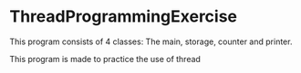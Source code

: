 # ThreadProgrammingExercise

This program consists of 4 classes: The main, storage, counter and printer.

This program is made to practice the use of thread
